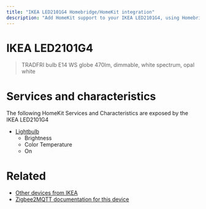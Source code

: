 ```yaml
---
title: "IKEA LED2101G4 Homebridge/HomeKit integration"
description: "Add HomeKit support to your IKEA LED2101G4, using Homebridge, Zigbee2MQTT and homebridge-z2m."
---
```

<!---
This file has been GENERATED using src/docgen/docgen.ts
DO NOT EDIT THIS FILE MANUALLY!
-->
# IKEA LED2101G4
> TRADFRI bulb E14 WS globe 470lm, dimmable, white spectrum, opal white


# Services and characteristics
The following HomeKit Services and Characteristics are exposed by
the IKEA LED2101G4

* [Lightbulb](../../light.md)
  * Brightness
  * Color Temperature
  * On


# Related
* [Other devices from IKEA](../index.md#ikea)
* [Zigbee2MQTT documentation for this device](https://www.zigbee2mqtt.io/devices/LED2101G4.html)